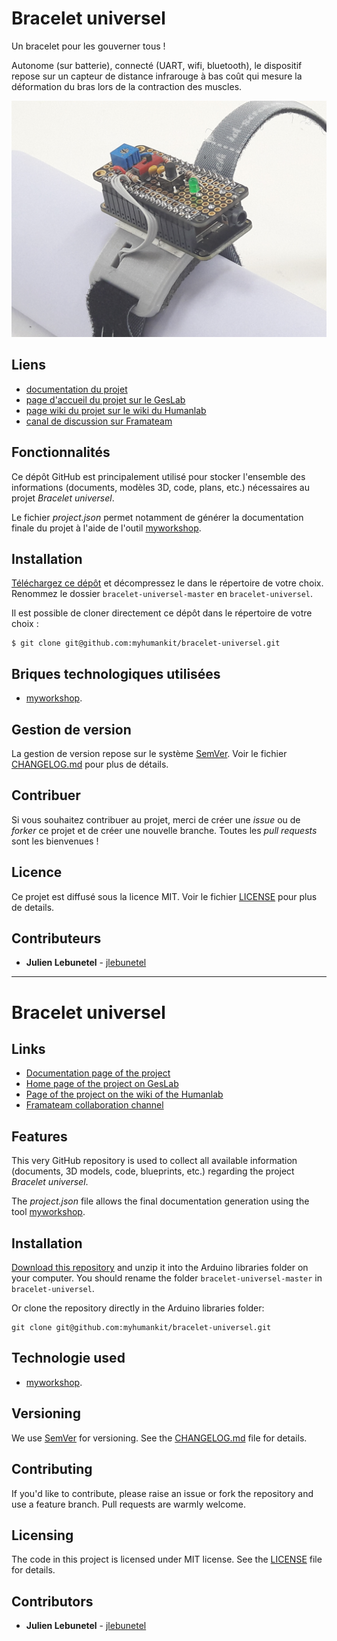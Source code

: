 # Bracelet universel
Un bracelet pour les gouverner tous !

Autonome (sur batterie), connecté (UART, wifi, bluetooth), le dispositif repose sur un capteur de distance infrarouge à bas coût qui mesure la déformation du bras lors de la contraction des muscles.

![featured_image](images/proto1.jpg)

## Liens
 * [documentation du projet](https://docs.humanlab.me/myhumankit/bracelet-universel)
 * [page d'accueil du projet sur le GesLab](https://rennes.humanlab.me/projet/bracelet-universel/)
 * [page wiki du projet sur le wiki du Humanlab](http://wikilab.myhumankit.org/index.php?title=Projets:Bracelet_universel)
 * [canal de discussion sur Framateam](https://framateam.org/myhumankit/channels/bracelet-universel)

## Fonctionnalités
Ce dépôt GitHub est principalement utilisé pour stocker l'ensemble des informations (documents, modèles 3D, code, plans, etc.) nécessaires au projet _Bracelet universel_.

Le fichier _project.json_ permet notamment de générer la documentation finale du projet à l'aide de l'outil [myworkshop](https://github.com/myhumankit/myworkshop).

## Installation
[Téléchargez ce dépôt](https://github.com/myhumankit/bracelet-universel/archive/master.zip) et décompressez le dans le répertoire de votre choix. Renommez le dossier `bracelet-universel-master` en `bracelet-universel`.

Il est possible de cloner directement ce dépôt dans le répertoire de votre choix :

```
$ git clone git@github.com:myhumankit/bracelet-universel.git
```

## Briques technologiques utilisées
 * [myworkshop](https://github.com/myhumankit/myworkshop).

## Gestion de version
La gestion de version repose sur le système [SemVer](http://semver.org/). Voir le fichier [CHANGELOG.md](CHANGELOG.md) pour plus de détails.

## Contribuer
Si vous souhaitez contribuer au projet, merci de créer une _issue_ ou de _forker_ ce projet et de créer une nouvelle branche. Toutes les _pull requests_ sont les bienvenues !

## Licence
Ce projet est diffusé sous la licence MIT. Voir le fichier [LICENSE](LICENSE) pour plus de details.

## Contributeurs
 * **Julien Lebunetel** - [jlebunetel](https://github.com/jlebunetel)

---

# Bracelet universel

## Links
 * [Documentation page of the project](https://docs.humanlab.me/myhumankit/bracelet-universel)
 * [Home page of the project on GesLab](https://rennes.humanlab.me/projet/bracelet-universel/)
 * [Page of the project on the wiki of the Humanlab](http://wikilab.myhumankit.org/index.php?title=Projets:Bracelet_universel)
 * [Framateam collaboration channel](https://framateam.org/myhumankit/channels/bracelet-universel)

## Features
This very GitHub repository is used to collect all available information (documents, 3D models, code, blueprints, etc.) regarding the project _Bracelet universel_.

The _project.json_ file allows the final documentation generation using the tool [myworkshop](https://github.com/myhumankit/myworkshop).

## Installation
[Download this repository](https://github.com/myhumankit/bracelet-universel/archive/master.zip) and unzip it into the Arduino libraries folder on your computer. You should rename the folder `bracelet-universel-master` in `bracelet-universel`.

Or clone the repository directly in the Arduino libraries folder:

```
git clone git@github.com:myhumankit/bracelet-universel.git
```

## Technologie used
 * [myworkshop](https://github.com/myhumankit/myworkshop).

## Versioning
We use [SemVer](http://semver.org/) for versioning. See the [CHANGELOG.md](CHANGELOG.md) file for details.

## Contributing
If you'd like to contribute, please raise an issue or fork the repository and use a feature branch. Pull requests are warmly welcome.

## Licensing
The code in this project is licensed under MIT license. See the [LICENSE](LICENSE) file for details.

## Contributors
 * **Julien Lebunetel** - [jlebunetel](https://github.com/jlebunetel)
